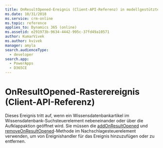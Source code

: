 ```yaml
---
title: OnResultOpened-Ereignis (Client-API-Referenz) in modellgestützten Apps| MicrosoftDocs
ms.date: 10/31/2018
ms.service: crm-online
ms.topic: reference
applies_to: Dynamics 365 (online)
ms.assetid: e291973b-9634-4442-995c-37fd49a10571
author: KumarVivek
ms.author: kvivek
manager: amyla
search.audienceType:
  - developer
search.app:
  - PowerApps
  - D365CE
---
```

# <a name="onresultopened-event-client-api-reference"></a>OnResultOpened-Rasterereignis (Client-API-Referenz)



Dieses Ereignis tritt auf, wenn ein Wissensdatenbankartikel im Wissensdatenbank-Suchsteuerelement nebeneinander oder über die Aufklappaktion geöffnet wird. Sie müssen die [addOnResultOpened](../controls/addOnResultOpened.md) und [removeOnResultOpened](../controls/removeOnResultOpened.md)-Methode im Nachschlagesteuerelement verwenden, um von Ereignishandler für das Ereignis hinzuzufügen oder zu entfernen. 



